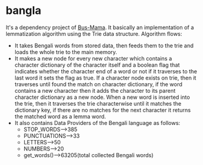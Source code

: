 # bangla
It's a dependency project of [Bus-Mama](https://github.com/rjarman/Bus-Mama). It basically an implementation of a lemmatization algorithm using the Trie data structure. Algorithm flows:

- It takes Bengali words from stored data, then feeds them to the trie and loads the whole trie to the main memory.
- It makes a new node for every new character which contains a character dictionary of the character itself and a boolean flag that indicates whether the character end of a word or not if it traverses to the last word it sets the flag as true. If a character node exists on trie, then it traverses until found the match on character dictionary, if the word contains a new character then it adds the character to its parent character dictionary as a new node. When a new word is inserted into the trie, then it traverses the trie characterwise until it matches the dictionary key, if there are no matches for the next character it returns the matched word as a lemma word.
- It also contains Data Providers of the Bengali language as follows:
  - STOP_WORDS-->385
  - PUNCTUATIONS-->33
  - LETTERS-->50
  - NUMBERS-->20
  - get_words()-->63205(total collected Bengali words)
